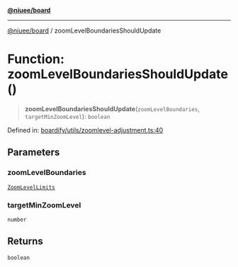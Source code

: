 [**@niuee/board**](../README.md)

***

[@niuee/board](../globals.md) / zoomLevelBoundariesShouldUpdate

# Function: zoomLevelBoundariesShouldUpdate()

> **zoomLevelBoundariesShouldUpdate**(`zoomLevelBoundaries`, `targetMinZoomLevel`): `boolean`

Defined in: [boardify/utils/zoomlevel-adjustment.ts:40](https://github.com/niuee/board/blob/cc09a87e934160adef876c4e11d51fd97e78653d/src/boardify/utils/zoomlevel-adjustment.ts#L40)

## Parameters

### zoomLevelBoundaries

[`ZoomLevelLimits`](../type-aliases/ZoomLevelLimits.md)

### targetMinZoomLevel

`number`

## Returns

`boolean`
